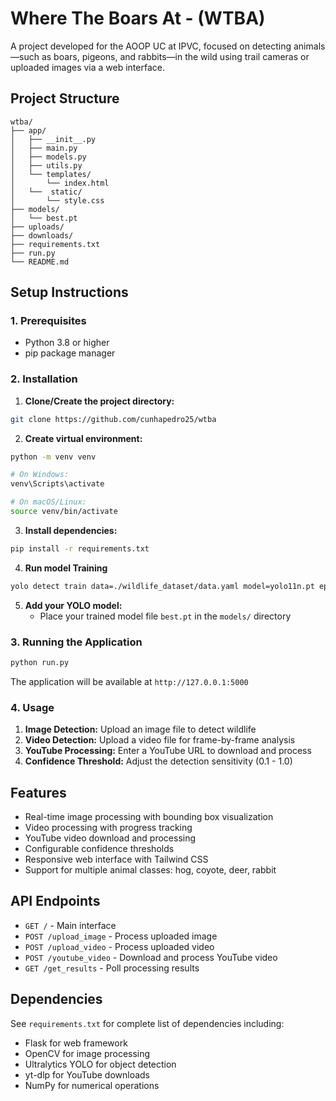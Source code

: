 # Where The Boars At - (WTBA)

A project developed for the AOOP UC at IPVC, focused on detecting animals—such as boars, pigeons, and rabbits—in the wild using trail cameras or uploaded images via a web interface.

## Project Structure

```
wtba/
├── app/
│   ├── __init__.py
│   ├── main.py
│   ├── models.py
│   ├── utils.py
│   └── templates/
│       └── index.html
│   └──  static/
│       └── style.css
├── models/
│   └── best.pt
├── uploads/
├── downloads/
├── requirements.txt
├── run.py
└── README.md
```

## Setup Instructions

### 1. Prerequisites
- Python 3.8 or higher
- pip package manager

### 2. Installation

1. **Clone/Create the project directory:**
```bash
git clone https://github.com/cunhapedro25/wtba
```

2. **Create virtual environment:**
```bash
python -m venv venv

# On Windows:
venv\Scripts\activate

# On macOS/Linux:
source venv/bin/activate
```

3. **Install dependencies:**
```bash
pip install -r requirements.txt
```

4. **Run model Training**
```bash
yolo detect train data=./wildlife_dataset/data.yaml model=yolo11n.pt epochs=100 imgsz=640
```

5. **Add your YOLO model:**
   - Place your trained model file `best.pt` in the `models/` directory

### 3. Running the Application

```bash
python run.py
```

The application will be available at `http://127.0.0.1:5000`

### 4. Usage

1. **Image Detection:** Upload an image file to detect wildlife
2. **Video Detection:** Upload a video file for frame-by-frame analysis
3. **YouTube Processing:** Enter a YouTube URL to download and process
4. **Confidence Threshold:** Adjust the detection sensitivity (0.1 - 1.0)

## Features

- Real-time image processing with bounding box visualization
- Video processing with progress tracking
- YouTube video download and processing
- Configurable confidence thresholds
- Responsive web interface with Tailwind CSS
- Support for multiple animal classes: hog, coyote, deer, rabbit

## API Endpoints

- `GET /` - Main interface
- `POST /upload_image` - Process uploaded image
- `POST /upload_video` - Process uploaded video
- `POST /youtube_video` - Download and process YouTube video
- `GET /get_results` - Poll processing results

## Dependencies

See `requirements.txt` for complete list of dependencies including:
- Flask for web framework
- OpenCV for image processing
- Ultralytics YOLO for object detection
- yt-dlp for YouTube downloads
- NumPy for numerical operations